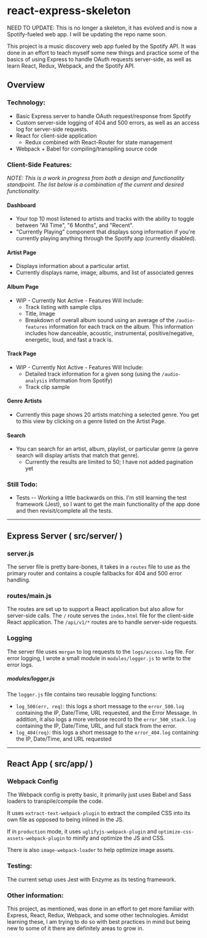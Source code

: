 # react-express-skeleton
NEED TO UPDATE: This is no longer a skeleton, it has evolved and is now a Spotify-fueled web app. I will be updating the repo name soon.

This project is a music discovery web app fueled by the Spotify API. It was done in an effort to teach myself some new things and practice some of the basics of using Express to handle OAuth requests server-side, as well as learn React, Redux, Webpack, and the Spotify API.

## Overview
### Technology:
* Basic Express server to handle OAuth request/response from Spotify
* Custom server-side logging of 404 and 500 errors, as well as an access log for server-side requests.
* React for client-side application
  * Redux combined with React-Router for state management
* Webpack + Babel for compiling/transpiling source code

### Client-Side Features:
_NOTE: This is a work in progress from both a design and functionality standpoint. The list below is a combination of the current and desired functionality._
#### Dashboard
* Your top 10 most listened to artists and tracks with the ability to toggle between "All Time", "6 Months", and "Recent".
* "Currently Playing" component that displays song information if you're currently playing anything through the Spotify app (currently disabled).

#### Artist Page
* Displays information about a particular artist.
* Currently displays name, image, albums, and list of associated genres

#### Album Page
* WIP - Currently Not Active - Features Will Include:
  * Track listing with sample clips
  * Title, Image
  * Breakdown of overall album sound using an average of the `/audio-features` information for each track on the album. This information includes how danceable, acoustic, instrumental, positive/negative, energetic, loud, and fast a track is.

#### Track Page
* WIP - Currently Not Active - Features Will Include:
  * Detailed track information for a given song (using the `/audio-analysis` information from Spotify)
  * Track clip sample

#### Genre Artists
* Currently this page shows 20 artists matching a selected genre. You get to this view by clicking on a genre listed on the Artist Page.

#### Search
* You can search for an artist, album, playlist, or particular genre (a genre search will display artists that match that genre).
  * Currently the results are limited to 50; I have not added pagination yet


### Still Todo:
* Tests -- Working a little backwards on this. I'm still learning the test framework (Jest), so I want to get the main functionality of the app done and then revisit/complete all the tests.


---

## Express Server ( src/server/ )
### server.js
The server file is pretty bare-bones, it takes in a `routes` file to use as the primary router and contains a couple fallbacks for 404 and 500 error handling.

### routes/main.js
The routes are set up to support a React application but also allow for server-side calls. The `/` route serves the `index.html` file for the client-side React application. The `/api/v1/*` routes are to handle server-side requests.

### Logging
The server file uses `morgan` to log requests to the `logs/access.log` file. For error logging, I wrote a small module in `modules/logger.js` to write to the error logs.
##### modules/logger.js
The `logger.js` file contains two reusable logging functions:
* `log_500(err, req)`:  this logs a short message to the `error_500.log` containing the IP, Date/Time, URL requested, and the Error Message. In addition, it also logs a more verbose record to the `error_500_stack.log` containing the IP, Date/Time, URL, and full stack from the error.
* `log_404(req)`: this logs a short message to the `error_404.log` containing the IP, Date/Time, and URL requested


---

## React App ( src/app/ )
### Webpack Config
The Webpack config is pretty basic, it primarily just uses Babel and Sass loaders to transpile/compile the code.

It uses `extract-text-webpack-plugin` to extract the compiled CSS into its own file as opposed to being inlined in the JS.

If in `production` mode, it uses `uglifyjs-webpack-plugin` and `optimize-css-assets-webpack-plugin` to minify and optimize the JS and CSS.

There is also `image-webpack-loader` to help optimize image assets.

### Testing:
The current setup uses Jest with Enzyme as its testing framework.

### Other information:
This project, as mentioned, was done in an effort to get more familiar with Express, React, Redux, Webpack, and some other technologies. Amidst learning these, I am trying to do so with best practices in mind but being new to some of it there are definitely areas to grow in.
